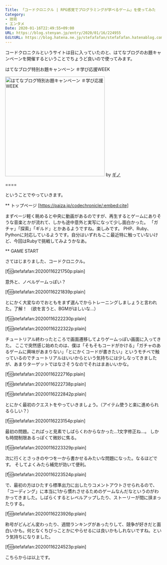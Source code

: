 ```yaml
---
Title: 「コードクロニクル | RPG感覚でプログラミングが学べるゲーム」を使ってみた
Category:
- 技術
- エンタメ
Date: 2020-01-16T22:49:55+09:00
URL: https://blog.stenyan.jp/entry/2020/01/16/224955
EditURL: https://blog.hatena.ne.jp/stefafafan/stefafafan.hatenablog.com/atom/entry/26006613498600816
---
```


コードクロニクルというサイトは目に入っていたのと、はてなブログのお題キャンペーンを開催するということでちょうど良いので使ってみます。

はてなブログ特別お題キャンペーン ＃学び応援WEEK

<a href="https://htn.to/MBmj8aZHs3" rel="nofollow"><img src="https://cdn-ak.f.st-hatena.com/images/fotolife/b/blog-media/20191226/20191226095011.png" width="320" alt="はてなブログ特別お題キャンペーン ＃学び応援WEEK"></a>
by <a href="https://htn.to/MBmj8aZHs3" rel="nofollow">ギノ</a>

====

ということでやっていきます。

** トップページ
[https://paiza.jp/codechronicle/:embed:cite]

まずページ軽く眺めると中央に動画があるのですが、再生するとゲームにありそうな音楽とかが流れて、しかも途中意外と実写になって少し面白かった。
「ガチャ」「探索」「ギルド」とかあるようですね。楽しみです。
PHP、Ruby、Pythonに対応しているようです。自分はいずれもここ最近特に触っていないけど、今回はRubyで挑戦してみようかなあ。

** GAME START

さてはじまりました、コードクロニクル。

[f:id:stefafafan:20200116221750p:plain]

意外と、ノベルゲームっぽい？

[f:id:stefafafan:20200116221839p:plain]

とにかく大変なのでおともをまず選んでからトレーニングしましょうと言われた。了解！
（欲を言うと、BGMがほしいな…）

[f:id:stefafafan:20200116222230p:plain]

[f:id:stefafafan:20200116222322p:plain]

チュートリアル終わったところで画面遷移してよりゲームっぽい画面に入ってきた。
ここで突然感じ始めたのは、僕は「そもそもコードがかける」「ガチャのあるゲームに興味があまりない」「とにかくコードが書きたい」というモチベで触っているのでチュートリアルはいいからという気持ちには少しなってきましたが、あまりターゲットではなさそうなのでそれはまあいいかな。

[f:id:stefafafan:20200116222716p:plain]

[f:id:stefafafan:20200116222738p:plain]

[f:id:stefafafan:20200116222842p:plain]

とにかく最初のクエストをやっていきましょう。（アイテム使うと楽に進められるらしい？）

[f:id:stefafafan:20200116223154p:plain]

最初の問題。これぱっと見素でしばらくわからなかった…1文字修正ね…。
しかも時間制限あるっぽくて微妙に焦る。

[f:id:stefafafan:20200116223329p:plain]

次に行くとさっきのやつを一から書かせるみたいな問題になった。なるほどです。
そしてよくみたら補完が効いて便利。

[f:id:stefafafan:20200116223524p:plain]

で、最初の方はひたすら標準出力に出したりコメントアウトさせられるので、「コーディング」に本当に1から慣れさせるためのゲームなんだなというのがわかってきました。しばらくするとレベルアップしたり、ストーリーが間に挟まったりする。

[f:id:stefafafan:20200116223926p:plain]

称号がどんどん変わったり、週間ランキングがあったりして、競争が好きだと面白いかも。何となくちびっことかにやらせるには良いかもしれないですね。という気持ちになりました。

[f:id:stefafafan:20200116224523p:plain]

こちらからは以上です。
